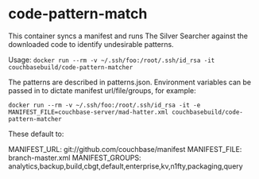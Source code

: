 
# code-pattern-match

This container syncs a manifest and runs The Silver Searcher against the downloaded code to identify undesirable patterns.

Usage: `docker run --rm -v ~/.ssh/foo:/root/.ssh/id_rsa -it couchbasebuild/code-pattern-matcher`

The patterns are described in patterns.json. Environment variables can be passed in to dictate manifest url/file/groups, for example:

`docker run --rm -v ~/.ssh/foo:/root/.ssh/id_rsa -it -e MANIFEST_FILE=couchbase-server/mad-hatter.xml couchbasebuild/code-pattern-matcher`

These default to:

MANIFEST_URL: git://github.com/couchbase/manifest
MANIFEST_FILE: branch-master.xml
MANIFEST_GROUPS: analytics,backup,build,cbgt,default,enterprise,kv,n1fty,packaging,query
